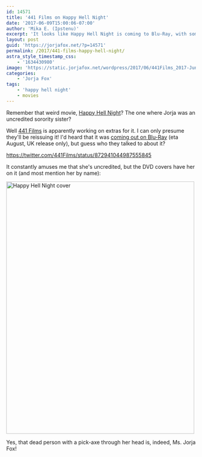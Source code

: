 ```yaml
---
id: 14571
title: '441 Films on Happy Hell Night'
date: '2017-06-09T15:00:06-07:00'
author: 'Mika E. (Ipstenu)'
excerpt: 'It looks like Happy Hell Night is coming to Blu-Ray, with some extras!'
layout: post
guid: 'https://jorjafox.net/?p=14571'
permalink: /2017/441-films-happy-hell-night/
astra_style_timestamp_css:
    - '1634430980'
image: 'https://static.jorjafox.net/wordpress/2017/06/441Films_2017-Jun-08.jpg'
categories:
    - 'Jorja Fox'
tags:
    - 'happy hell night'
    - movies
---
```


Remember that weird movie, <a href="https://jorjafox.net/library/actor/happy-hell-night/">Happy Hell Night</a>? The one where Jorja was an uncredited sorority sister?

Well <a href="http://www.441films.com">441 Films</a> is apparently working on extras for it. I can only presume they'll be reissuing it! I'd heard that it was <a href="http://www.blu-ray.com/movies/Happy-Hell-Night-Blu-ray/177005/">coming out on Blu-Ray</a> (eta August, UK release only), but guess who they talked to about it?

https://twitter.com/441Films/status/872941044987555845

It constantly amuses me that she's uncredited, but the DVD covers have her on it (and most mention her by name):

<img class="aligncenter size-full wp-image-14572" src="//static.jorjafox.net/wordpress/2017/06/eed2a3b77189ce09c8310ab36e31ce241f860220.jpg" alt="Happy Hell Night cover" width="500" height="672" />

Yes, that dead person with a pick-axe through her head is, indeed, Ms. Jorja Fox!
